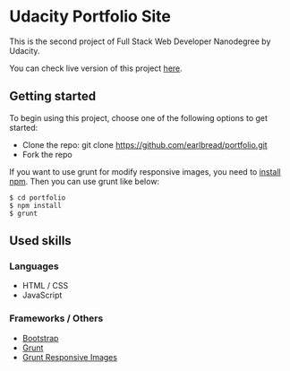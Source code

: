 # Udacity Portfolio Site

This is the second project of Full Stack Web Developer Nanodegree by Udacity.

You can check live version of this project
[here](https://earlbread.github.io/portfolio/).

## Getting started

To begin using this project, choose one of the following options to get started:

 - Clone the repo: git clone https://github.com/earlbread/portfolio.git
 - Fork the repo

If you want to use grunt for modify responsive images, you need to [install npm][1].
Then you can use grunt like below:

    $ cd portfolio
    $ npm install
    $ grunt

[1]: https://nodejs.org/en/download/

## Used skills

### Languages

 - HTML / CSS
 - JavaScript

### Frameworks / Others

 - [Bootstrap][3]
 - [Grunt][4]
 - [Grunt Responsive Images][5]

[3]: http://getbootstrap.com/
[4]: http://gruntjs.com/
[5]: https://github.com/andismith/grunt-responsive-images/

